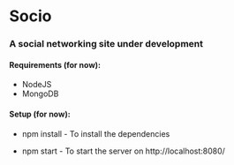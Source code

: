 # Socio
### A social networking site under development

#### Requirements (for now):
* NodeJS
* MongoDB

#### Setup (for now):
* npm install - 
  To install the dependencies
 
* npm start - 
  To start the server on http://localhost:8080/
